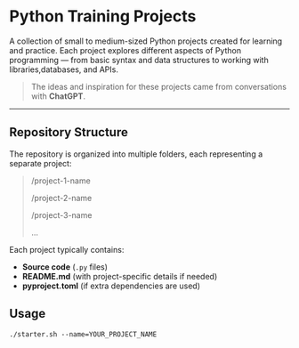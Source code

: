 # Python Training Projects

A collection of small to medium-sized Python projects created for learning and practice.
Each project explores different aspects of Python programming — from basic syntax and data structures to working with libraries,databases, and APIs.

> The ideas and inspiration for these projects came from conversations with **ChatGPT**.

---

## Repository Structure

The repository is organized into multiple folders, each representing a separate project:

> /project-1-name
>
> /project-2-name
>
> /project-3-name
>
> ...

Each project typically contains:

- **Source code** (`.py` files)
- **README.md** (with project-specific details if needed)
- **pyproject.toml** (if extra dependencies are used)

## Usage

```
./starter.sh --name=YOUR_PROJECT_NAME
```
